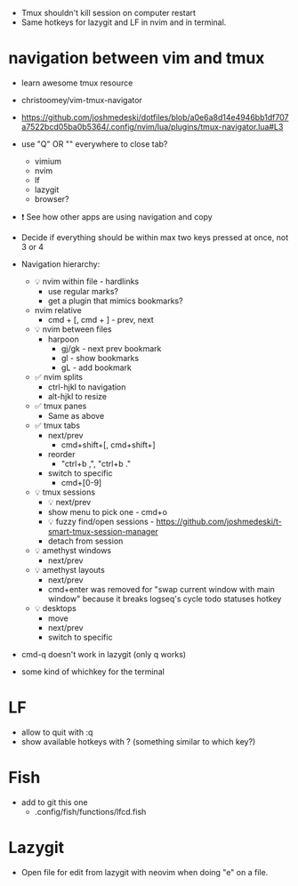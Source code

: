 - Tmux shouldn't kill session on computer restart
- Same hotkeys for lazygit and LF in nvim and in terminal.


# navigation between vim and tmux

- learn awesome tmux resource

- christoomey/vim-tmux-navigator
- https://github.com/joshmedeski/dotfiles/blob/a0e6a8d14e4946bb1df707a7522bcd05ba0b5364/.config/nvim/lua/plugins/tmux-navigator.lua#L3

- use "Q" OR "<Cmd-Q>" everywhere to close tab?
  - vimium
  - nvim
  - lf
  - lazygit
  - browser?

- ❗ See how other apps are using navigation and copy
- Decide if everything should be within max two keys pressed at once, not 3 or 4
- Navigation hierarchy:
  - 💡 nvim within file - hardlinks
    - use regular marks?
    - get a plugin that mimics bookmarks?
  - nvim relative
    - cmd + [, cmd + ] - prev, next
  - 💡 nvim between files
    - harpoon
      - gj/gk - next prev bookmark
      - gl - show bookmarks
      - gL - add bookmark
  - ✅ nvim splits
    - ctrl-hjkl to navigation
    - alt-hjkl to resize
  - ✅ tmux panes
    - Same as above
  - ✅ tmux tabs
    - next/prev
      - cmd+shift+[, cmd+shift+]
    - reorder 
      - "ctrl+b ,", "ctrl+b ."
    - switch to specific
      - cmd+[0-9]
  - 💡 tmux sessions
    - 💡 next/prev
    - show menu to pick one - cmd+o
    - 💡 fuzzy find/open sessions - https://github.com/joshmedeski/t-smart-tmux-session-manager
    - detach from session
  - 💡 amethyst windows
    - next/prev
  - 💡 amethyst layouts
    - next/prev
    - cmd+enter was removed for "swap current window with main window" because it breaks logseq's cycle todo statuses hotkey
  - 💡 desktops
    - move
    - next/prev
    - switch to specific

- cmd-q doesn't work in lazygit (only q works)

- some kind of whichkey for the terminal


# LF
- allow to quit with :q
- show available hotkeys with ? (something similar to which key?)

# Fish
- add to git this one 
  - .config/fish/functions/lfcd.fish

# Lazygit
- Open file for edit from lazygit with neovim when doing "e" on a file.

